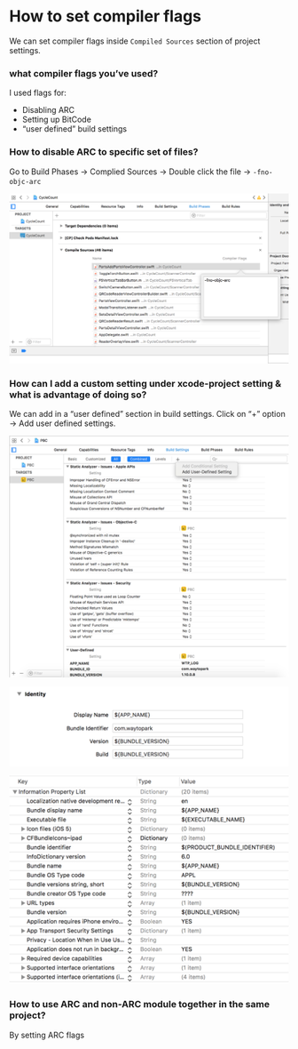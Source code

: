 # How to set compiler flags
We can set compiler flags inside `Compiled Sources` section of project settings.

### what compiler flags you’ve used?

I used flags for:
- Disabling ARC
- Setting up BitCode
- “user defined” build settings

### How to disable ARC to specific set of files?

Go to Build Phases -> Complied Sources -> Double click the file -> `-fno-objc-arc`

![](ARCFlag.png)

### How can I add a custom setting under xcode-project setting & what is advantage of doing so?

We can add in a “user defined” section in build settings. Click on “+” option -> Add user defined settings.

![](UserDefinedSetting1.png)

![](UserDefinedSetting2.png)

![](UserDefinedSetting3.png)

### How to use ARC and non-ARC module together in the same project?

By setting ARC flags